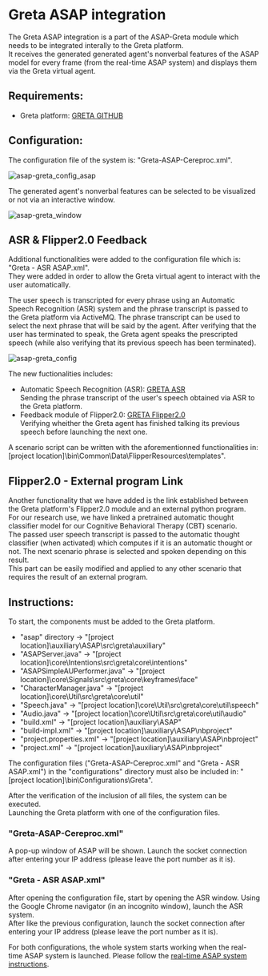 # Greta ASAP integration

The Greta ASAP integration is a part of the ASAP-Greta module which needs to be integrated interally to the Greta platform.\
It receives the generated generated agent's nonverbal features of the ASAP model for every frame (from the real-time ASAP system) and displays them via the Greta virtual agent.

## Requirements:
 - Greta platform: [GRETA GITHUB](https://github.com/isir/greta)

## Configuration:
The configuration file of the system is: "Greta-ASAP-Cereproc.xml".

![asap-greta_config_asap](https://user-images.githubusercontent.com/44306168/213601696-225e9a5e-6d93-46ef-a9c0-b6b182e884b8.png)

The generated agent's nonverbal features can be selected to be visualized or not via an interactive window.

![asap-greta_window](https://user-images.githubusercontent.com/44306168/213602148-510a2438-47eb-4afe-b230-5b45888fa4b8.png)

## ASR & Flipper2.0 Feedback
Additional functionalities were added to the configuration file which is: "Greta - ASR ASAP.xml".\
They were added in order to allow the Greta virtual agent to interact with the user automatically.

The user speech is transcripted for every phrase using an Automatic Speech Recognition (ASR) system and the phrase transcript is passed to the Greta platform via ActiveMQ. The phrase transcript can be used to select the next phrase that will be said by the agent. After verifying that the user has terminated to speak, the Greta agent speaks the prescripted speech (while also verifying that its previous speech has been terminated).

![asap-greta_config](https://user-images.githubusercontent.com/44306168/213603260-4ef7439b-2033-4632-a066-78eb75ee2051.png)

The new fuctionalities includes:
 - Automatic Speech Recognition (ASR): [GRETA ASR](https://github.com/isir/greta/wiki/ASR-Flipper2.0-MeaningMiner-Integration-Demo)\
 Sending the phrase transcript of the user's speech obtained via ASR to the Greta platform. 
 - Feedback module of Flipper2.0: [GRETA Flipper2.0](https://github.com/isir/greta/wiki/ASR-Flipper2.0-MeaningMiner-Integration-Demo)\
 Verifying wheither the Greta agent has finished talking its previous speech before launching the next one.
 
 A scenario script can be written with the aforementionned functionalities in: [project location]\bin\Common\Data\FlipperResources\templates".
 

## Flipper2.0 - External program Link
 Another functionality that we have added is the link established between the Greta platform's Flipper2.0 module and an external python program.\
 For our research use, we have linked a pretrained automatic thought classifier model for our Cognitive Behavioral Therapy (CBT) scenario.\
 The passed user speech transcript is passed to the automatic thought classifier (when activated) which computes if it is an automatic thought or not. The next scenario phrase is selected and spoken depending on this result.\
 This part can be easily modified and applied to any other scenario that requires the result of an external program.
 
 ## Instructions:
To start, the components must be added to the Greta platform.
 - "asap" directory -> "[project location]\auxiliary\ASAP\src\greta\auxiliary"
 - "ASAPServer.java" -> "[project location]\core\Intentions\src\greta\core\intentions"
 - "ASAPSimpleAUPerformer.java" -> "[project location]\core\Signals\src\greta\core\keyframes\face"
 - "CharacterManager.java" -> "[project location]\core\Util\src\greta\core\util"
 - "Speech.java" -> "[project location]\core\Util\src\greta\core\util\speech"
 - "Audio.java" -> "[project location]\core\Util\src\greta\core\util\audio"
 - "build.xml" -> "[project location]\auxiliary\ASAP" 
 - "build-impl.xml" -> "[project location]\auxiliary\ASAP\nbproject"
 - "project.properties.xml" -> "[project location]\auxiliary\ASAP\nbproject"
 - "project.xml" -> "[project location]\auxiliary\ASAP\nbproject"
 
The configuration files ("Greta-ASAP-Cereproc.xml" and "Greta - ASR ASAP.xml") in the "configurations" directory must also be included in: "[project location]\bin\Configurations\Greta".

After the verification of the inclusion of all files, the system can be executed.\
Launching the Greta platform with one of the configuration files.

### "Greta-ASAP-Cereproc.xml"
A pop-up window of ASAP will be shown. Launch the socket connection after entering your IP address (please leave the port number as it is).

### "Greta - ASR ASAP.xml"
After opening the configuration file, start by opening the ASR window. Using the Google Chrome navigator (in an incognito window), launch the ASR system.\
After like the previous configuration, launch the socket connection after entering your IP address (please leave the port number as it is).

For both configurations, the whole system starts working when the real-time ASAP system is launched. Please follow the [real-time ASAP system instructions](https://github.com/jieywoo/ASAP-Greta/blob/main/realtimeASAP/README.md).

